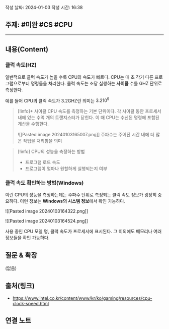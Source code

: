 작성 날짜: 2024-01-03
작성 시간: 16:38

## 주제: #미완 #CS #CPU 

----
## 내용(Content)
### 클럭 속도(HZ)


일반적으로 클럭 속도가 높을 수록 CPU의 속도가 빠르다.  CPU는 매 초 각기 다른 프로그램으로부터 명령들을 처리한다. 클럭 속도는 초당 실행하는 **사이클** 수를 GHZ 단위로 측정한다.

예를 들어 CPU의 클럭 속도가 3.2GHZ란 의미는 $3.2  10^9$

>[!info]+ 사이클
>CPU 속도를 측정하는 기본 단위이다. 각 사이클 동안 프로세서 내에 있는 수억 개의 트랜지스터가 닫힌다. 이 때 CPU는 수신된 명령에 포함된 계산을 수행한다.
>
>![[Pasted image 20240103165007.png]]
> 주파수는 주어진 시간 내에 더 많은 작업을 처리함을 의미



>[!info] CPU의 성능을 측정하는 방법
>- 프로그램 로드 속도
>- 프로그램이 얼마나 원할하게 실행되는지 여부


### 클럭 속도 확인하는 방법(Windows)
이런 CPU의 성능을 측정하는데는 주파수 단위로 측정되는 클럭 속도 정보가 굉장히 중요하다.
이런 정보는 **Windows의 시스템 정보**에서 확인 가능하다.

![[Pasted image 20240103164322.png]]

![[Pasted image 20240103164524.png]]

사용 중인 CPU 모델 명, 클럭 속도가 프로세서에 표시된다. 그 이외에도 메모리나 여러 정보들을 확인 가능하다.




## 질문 & 확장

(없음)

## 출처(링크)
- https://www.intel.co.kr/content/www/kr/ko/gaming/resources/cpu-clock-speed.html

## 연결 노트










